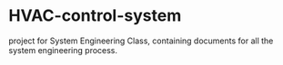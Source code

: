 # HVAC-control-system
project for System Engineering Class, containing documents for all the system engineering process.
